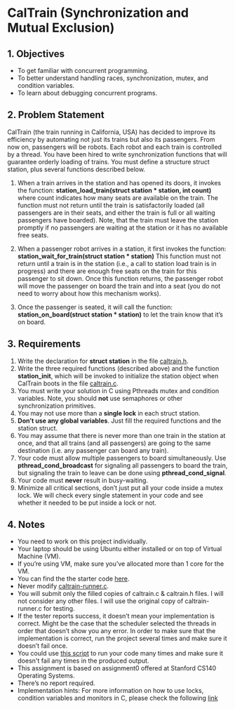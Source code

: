 # CalTrain (Synchronization and Mutual Exclusion)

## 1. Objectives

* To get familiar with concurrent programming.
* To better understand handling races, synchronization, mutex, and condition variables.
* To learn about debugging concurrent programs.

## 2. Problem Statement

CalTrain (the train running in California, USA) has decided to improve its efficiency by automating not just its trains but also its passengers. From now on, passengers will be robots. Each robot and each train is controlled by a thread. You have been hired to write synchronization functions that will guarantee orderly loading of trains. You must define a structure struct station, plus several functions described below.

1. When a train arrives in the station and has opened its doors, it invokes the function: **station_load_train(struct station * station, int count)** where count indicates how many seats are available on the train. The function must not return until the train is satisfactorily loaded (all passengers are in their seats, and either the train is full or all waiting passengers have boarded). Note, that the train must leave the station promptly if no passengers are waiting at the station or it has no available free seats.

2. When a passenger robot arrives in a station, it first invokes the function: **station_wait_for_train(struct station * station)** This function must not return until a train is in the station (i.e., a call to station load train is in progress) and there are enough free seats on the train for this passenger to sit down. Once this function returns, the passenger robot will move the passenger on board the train and into a seat (you do not need to worry about how this mechanism works).

3. Once the passenger is seated, it will call the function: **station_on_board(struct station * station)** to let the train know that it’s on board.

## 3. Requirements

1. Write the declaration for **struct station** in the file [caltrain.h](lab3_starter_code/caltrain.h).
2. Write the three required functions (described above) and the function **station_init**, which will be invoked to initialize the station object when CalTrain boots in the file [caltrain.c](lab3_starter_code/caltrain.c).
3. You must write your solution in C using Pthreads mutex and condition variables. Note, you should **not** use semaphores or other synchronization primitives.
4. You may not use more than a **single lock** in each struct station.
5. **Don’t use any global variables**. Just fill the required functions and the station struct.
6. You may assume that there is never more than one train in the station at once, and that all trains (and all passengers) are going to the same destination (i.e. any passenger can board any train).
7. Your code must allow multiple passengers to board simultaneously. Use **pthread_cond_broadcast** for signaling all passengers to board the train, but signaling the train to leave can be done using **pthread_cond_signal**.
8. Your code must **never** result in busy-waiting.
9. Minimize all critical sections, don’t just put all your code inside a mutex lock. We will check every single statement in your code and see whether it needed to be put inside a lock or not.

## 4. Notes

* You need to work on this project individually.
* Your laptop should be using Ubuntu either installed or on top of Virtual Machine (VM).
* If you’re using VM, make sure you’ve allocated more than 1 core for the VM.
* You can find the the starter code [here](lab3_starter_code/).
* Never modify [caltrain-runner.c](lab3_starter_code/caltrain-runner.c).
* You will submit only the filled copies of caltrain.c & caltrain.h files. I will not consider any other files. I will use the original copy of caltrain-runner.c for testing.
* If the tester reports success, it doesn’t mean your implementation is correct. Might be the case that the scheduler selected the threads in order that doesn’t show you any error. In order to make sure that the implementation is correct, run the project several times and make sure it doesn’t fail once.
* You could use [this script](lab3_starter_code/repeat.sh) to run your code many times and make sure it doesn't fail any times in the produced output.
* This assignment is based on assignment0 offered at Stanford CS140 Operating Systems.
* There’s no report required.
* Implementation hints: For more information on how to use locks, condition variables and monitors in C, please check the following [link](https://web.stanford.edu/~ouster/cgi-bin/cs140-spring20/lecture.php?topic=locks#:~:text=Condition%20variables%3A%20used%20to%20wait,re%2Dacquire%20lock%20before%20returning.)
